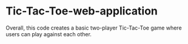 # Tic-Tac-Toe-web-application
Overall, this code creates a basic two-player Tic-Tac-Toe game where users can play against each other.
